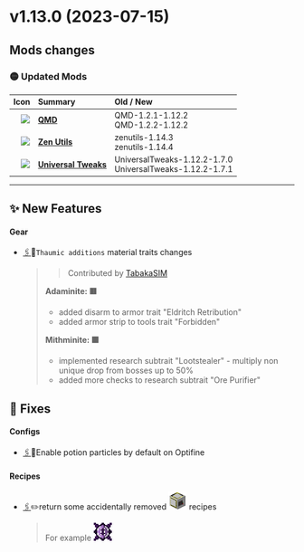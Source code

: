# v1.13.0 (2023-07-15)

## Mods changes
### 🟡 Updated Mods

Icon | Summary | Old / New
----:|:--------|:---------
<img src="https://media.forgecdn.net/avatars/thumbnails/248/435/30/30/637168261428598002.png"            > |                                    [**QMD**](https://www.curseforge.com/minecraft/mc-mods/qmd)                         | <nobr>QMD-1.2.1-1.12.2</nobr><br><nobr>QMD-1.2.2-1.12.2</nobr>
<img src="https://media.forgecdn.net/avatars/thumbnails/292/428/30/30/637325593905195388.png"            > |                              [**Zen Utils**](https://www.curseforge.com/minecraft/mc-mods/zenutil)                     | <nobr>zenutils-1.14.3</nobr><br><nobr>zenutils-1.14.4</nobr>
<img src="https://media.forgecdn.net/avatars/thumbnails/641/454/30/30/638043757664856777.png"            > |                       [**Universal Tweaks**](https://www.curseforge.com/minecraft/mc-mods/universal-tweaks)            | <nobr>UniversalTweaks-1.12.2-1.7.0</nobr><br><nobr>UniversalTweaks-1.12.2-1.7.1</nobr>
-----------

## ✨ New Features


#### Gear

* [🖇](https://github.com/Krutoy242/Enigmatica2Expert-Extended/commit/e97c1af8c7b7f9a3252b0958dcde6860bc4dcbc6)🦯`Thaumic additions` material traits changes
  > > Contributed by [TabakaSIM](78695622+TabakaSIM@users.noreply.github.com)
  >
  > **Adaminite: 🟥**
  > - added disarm to armor trait "Eldritch Retribution"
  > - added armor strip to tools trait "Forbidden"
  > 
  > **Mithminite: 🟪**
  > - implemented research subtrait "Lootstealer" - multiply non unique drop from bosses up to 50%
  > - added more checks to research subtrait "Ore Purifier"

## 🐛 Fixes


#### Configs

* [🖇](https://github.com/Krutoy242/Enigmatica2Expert-Extended/commit/dcc17e84fcdd4d8c02067cbe948c85d9398c29ef)🧩Enable potion particles by default on Optifine

#### Recipes

* [🖇](https://github.com/Krutoy242/Enigmatica2Expert-Extended/commit/0d32a053f32b0f53dd7764997358686397495cd7)✏️return some accidentally removed ![](https://github.com/Krutoy242/mc-icons/raw/master/i/advancedrocketry/precisionassemblingmachine__0.png "Precision Assembler") recipes
  > For example ![](https://github.com/Krutoy242/mc-icons/raw/master/i/draconicevolution/wyvern_core__0.png "Wyvern Core")



